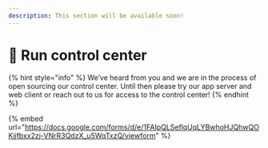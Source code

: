 ```yaml
---
description: This section will be available soon!
---
```


# 🔌 Run control center

{% hint style="info" %}
We’ve heard from you and we are in the process of open sourcing our control center. Until then please try our app server and web client or reach out to us for access to the control center!
{% endhint %}

{% embed url="https://docs.google.com/forms/d/e/1FAIpQLSeflqUqLYBwhoHJQhwQOKjjfbxx2zj-VNrR3QdzX_u5WqTxzQ/viewform" %}
